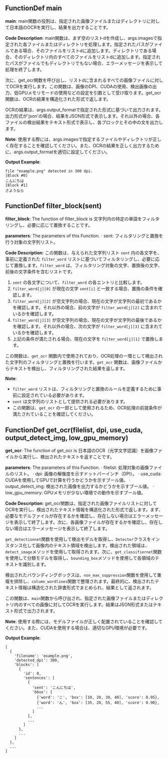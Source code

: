 ## FunctionDef main
**main**: main関数の役割は、指定された画像ファイルまたはディレクトリに対して日本語のOCRを実行し、結果を出力することです。

**Code Description**: main関数は、まず空のリストdを作成し、args.imagesで指定された各ファイルまたはディレクトリを処理します。指定されたパスがファイルである場合、そのファイルをリストdに追加します。ディレクトリである場合、そのディレクトリ内のすべてのファイルをリストdに追加します。指定されたパスがファイルでもディレクトリでもない場合、エラーメッセージを表示して処理を終了します。

次に、get_ocr関数を呼び出し、リストdに含まれるすべての画像ファイルに対してOCRを実行します。この関数は、画像のDPI、CUDAの使用、検出画像の出力、低GPUメモリモードの使用などの設定を引数として受け取ります。get_ocr関数は、OCRの結果を構造化された形式で返します。

OCRの結果は、args.output_formatで指定された形式に基づいて出力されます。出力形式が'json'の場合、結果をJSON形式で表示します。それ以外の場合、各ファイルの検出結果をテキスト形式で表示し、各ブロックとその中の文を出力します。

**Note**: 使用する際には、args.imagesで指定するファイルやディレクトリが正しく存在することを確認してください。また、OCRの結果を正しく出力するために、args.output_formatを適切に設定してください。

**Output Example**:
```
file "example.png" detected in 300 dpi.
[Block #0]
こんにちは
[Block #1]
さようなら
```
## FunctionDef filter_block(sent)
**filter_block**: The function of filter_block is 文字列内の特定の単語をフィルタリングし、必要に応じて置換することです。

**parameters**: The parameters of this Function.
· sent: フィルタリングと置換を行う対象の文字列リスト。

**Code Description**: この関数は、与えられた文字列リスト `sent` 内の各文字を、事前に定義された `filter_word` リストに基づいてフィルタリングし、必要に応じて置換します。`filter_word` は、フィルタリング対象の文字、置換後の文字、前後の文字条件を含むリストです。

1. `sent` の各文字について、`filter_word` の各エントリと比較します。
2. `filter_word[j][0]` が現在の文字 `sent[i]` と一致する場合、置換の条件を確認します。
3. `filter_word[j][2]` が空文字列の場合、現在の文字が文字列の最初であるかを確認します。それ以外の場合、前の文字が `filter_word[j][2]` に含まれているかを確認します。
4. `filter_word[j][3]` が空文字列の場合、現在の文字が文字列の最後であるかを確認します。それ以外の場合、次の文字が `filter_word[j][3]` に含まれているかを確認します。
5. 上記の条件が満たされる場合、現在の文字を `filter_word[j][1]` で置換します。

この関数は、`get_ocr` 関数内で使用されており、OCR処理の一環として検出された文字列のフィルタリングと置換を行います。`get_ocr` 関数は、画像ファイルからテキストを検出し、フィルタリングされた結果を返します。

**Note**: 
- `filter_word` リストは、フィルタリングと置換のルールを定義するために事前に設定されている必要があります。
- `sent` は文字列のリストとして提供される必要があります。
- この関数は、`get_ocr` の一部として使用されるため、OCR処理の前提条件が満たされていることを確認してください。
## FunctionDef get_ocr(filelist, dpi, use_cuda, output_detect_img, low_gpu_memory)
**get_ocr**: The function of get_ocr is 日本語のOCR（光学文字認識）を画像ファイルから実行し、検出されたテキストを返すことです。

**parameters**: The parameters of this Function.
· filelist: 処理対象の画像ファイルのリスト。
· dpi: 画像の解像度を示すドットパーインチ（DPI）。
· use_cuda: CUDAを使用してGPUで計算を行うかどうかを示すブール値。
· output_detect_img: 検出された画像を出力するかどうかを示すブール値。
· low_gpu_memory: GPUメモリが少ない環境での動作を示すブール値。

**Code Description**: get_ocr関数は、指定された画像ファイルリストに対してOCRを実行し、検出されたテキスト情報を構造化された形式で返します。まず、必要なモデルファイルが存在するかを確認し、存在しない場合はエラーメッセージを表示して終了します。次に、各画像ファイルが存在するかを確認し、存在しない場合はエラーメッセージを表示して終了します。

`get_detectionnet`関数を使用して検出モデルを取得し、`Detector`クラスをインスタンス化して画像内のテキスト領域を検出します。検出された領域は、`detect_image`メソッドを使用して取得されます。次に、`get_classifiernet`関数を使用して分類モデルを取得し、`bounding_box`メソッドを使用して各領域のテキストを識別します。

検出されたバウンディングボックスは、`non_max_suppression`関数を使用して重複を排除し、`column_wordlines`関数で整理されます。最終的に、検出されたテキスト情報は構造化された辞書形式でまとめられ、結果として返されます。

この関数は、`main`関数から呼び出され、指定された画像ファイルまたはディレクトリ内のすべての画像に対してOCRを実行します。結果はJSON形式またはテキスト形式で出力されます。

**Note**: 使用する際には、モデルファイルが正しく配置されていることを確認してください。また、CUDAを使用する場合は、適切なGPU環境が必要です。

**Output Example**: 
```
[
  {
    'filename': 'example.png',
    'detected_dpi': 300,
    'blocks': [
      {
        'id': 0,
        'sentences': [
          {
            'sent': 'こんにちは',
            'bbox': [
              {'word': 'こ', 'box': [10, 20, 30, 40], 'score': 0.95},
              {'word': 'ん', 'box': [35, 20, 55, 40], 'score': 0.90},
              ...
            ]
          },
          ...
        ]
      },
      ...
    ]
  },
  ...
]
```
